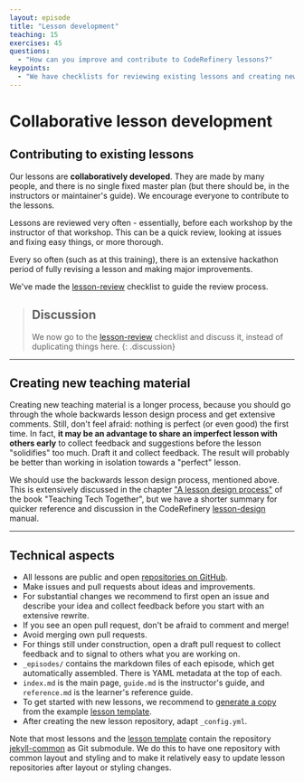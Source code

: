 ```yaml
---
layout: episode
title: "Lesson development"
teaching: 15
exercises: 45
questions:
  - "How can you improve and contribute to CodeRefinery lessons?"
keypoints:
  - "We have checklists for reviewing existing lessons and creating new lessons"
---
```


# Collaborative lesson development

## Contributing to existing lessons

Our lessons are **collaboratively developed**.  They are made by many
people, and there is no single fixed master plan (but there should be,
in the instructors or maintainer's guide).  We encourage
everyone to contribute to the lessons.

Lessons are reviewed very often - essentially, before each workshop by
the instructor of that workshop.  This can be a quick review, looking
at issues and fixing easy things, or more thorough.

Every so often (such as at this training), there is an extensive
hackathon period of fully revising a lesson and making major improvements.

We've made the [lesson-review](https://github.com/coderefinery/manuals/blob/master/lesson-review.md) checklist
to guide the review process.

> ## Discussion
>
> We now go to the
> [lesson-review](https://github.com/coderefinery/manuals/blob/master/lesson-review.md)
> checklist and discuss it, instead of duplicating things here.
{: .discussion}

---

## Creating new teaching material

Creating new teaching material is a longer process, because you should
go through the whole backwards lesson design process and get extensive
comments.  Still, don't feel afraid: nothing is perfect (or even good)
the first time. In fact, **it may be an advantage to share an imperfect
lesson with others early** to collect feedback and suggestions before the lesson
"solidifies" too much. Draft it and collect feedback. The result will probably
be better than working in isolation towards a "perfect" lesson.

We should use the backwards lesson design process, mentioned above.  This is
extensively discussed in the chapter ["A lesson design process"](https://teachtogether.tech/#s:process)
of the book "Teaching Tech Together", but we have a
shorter summary for quicker reference and discussion in the CodeRefinery
[lesson-design](https://github.com/coderefinery/manuals/blob/master/lesson-design.md) manual.

---

## Technical aspects

- All lessons are public and open [repositories on GitHub](https://github.com/coderefinery).
- Make issues and pull requests about ideas and improvements.
- For substantial changes we recommend to first open an issue and describe your
  idea and collect feedback before you start with an extensive rewrite.
- If you see an open pull request, don't be afraid to comment and merge!
- Avoid merging own pull requests.
- For things still under construction, open a draft pull request to collect
  feedback and to signal to others what you are working on.
- `_episodes/` contains the markdown files of each episode, which get
  automatically assembled.  There is YAML metadata at the top of
  each.
- `index.md` is the main page, `guide.md` is the instructor's guide,
  and `reference.md` is the learner's reference guide.
- To get started with new lessons, we recommend to [generate a
  copy](https://github.com/coderefinery/example-lesson/generate) from the
  example [lesson template](https://github.com/coderefinery/example-lesson).
- After creating the new lesson repository, adapt `_config.yml`.

Note that most lessons and the
[lesson template](https://github.com/coderefinery/example-lesson) contain the
repository [jekyll-common](https://github.com/coderefinery/jekyll-common) as
Git submodule.  We do this to have one repository with common layout and
styling and to make it relatively easy to update lesson repositories after
layout or styling changes.
